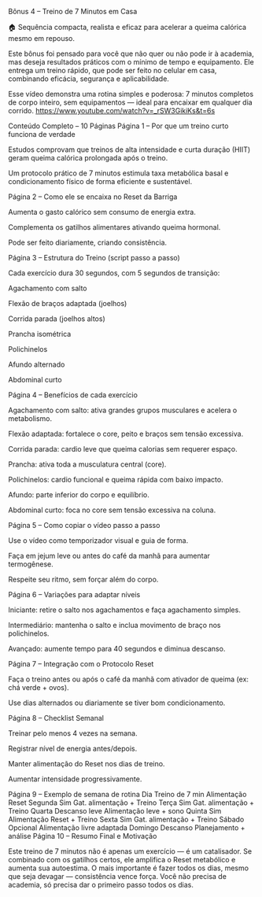 Bônus 4 – Treino de 7 Minutos em Casa

🏠 Sequência compacta, realista e eficaz para acelerar a queima calórica mesmo em repouso.

Este bônus foi pensado para você que não quer ou não pode ir à academia, mas deseja resultados práticos com o mínimo de tempo e equipamento. Ele entrega um treino rápido, que pode ser feito no celular em casa, combinando eficácia, segurança e aplicabilidade.

Esse vídeo demonstra uma rotina simples e poderosa: 7 minutos completos de corpo inteiro, sem equipamentos — ideal para encaixar em qualquer dia corrido. 
https://www.youtube.com/watch?v=_rSW3GikiKs&t=6s

Conteúdo Completo – 10 Páginas
Página 1 – Por que um treino curto funciona de verdade

Estudos comprovam que treinos de alta intensidade e curta duração (HIIT) geram queima calórica prolongada após o treino.

Um protocolo prático de 7 minutos estimula taxa metabólica basal e condicionamento físico de forma eficiente e sustentável.

Página 2 – Como ele se encaixa no Reset da Barriga

Aumenta o gasto calórico sem consumo de energia extra.

Complementa os gatilhos alimentares ativando queima hormonal.

Pode ser feito diariamente, criando consistência.

Página 3 – Estrutura do Treino (script passo a passo)

Cada exercício dura 30 segundos, com 5 segundos de transição:

Agachamento com salto

Flexão de braços adaptada (joelhos)

Corrida parada (joelhos altos)

Prancha isométrica

Polichinelos

Afundo alternado

Abdominal curto

Página 4 – Benefícios de cada exercício

Agachamento com salto: ativa grandes grupos musculares e acelera o metabolismo.

Flexão adaptada: fortalece o core, peito e braços sem tensão excessiva.

Corrida parada: cardio leve que queima calorias sem requerer espaço.

Prancha: ativa toda a musculatura central (core).

Polichinelos: cardio funcional e queima rápida com baixo impacto.

Afundo: parte inferior do corpo e equilíbrio.

Abdominal curto: foca no core sem tensão excessiva na coluna.

Página 5 – Como copiar o vídeo passo a passo

Use o vídeo como temporizador visual e guia de forma.

Faça em jejum leve ou antes do café da manhã para aumentar termogênese.

Respeite seu ritmo, sem forçar além do corpo.

Página 6 – Variações para adaptar níveis

Iniciante: retire o salto nos agachamentos e faça agachamento simples.

Intermediário: mantenha o salto e inclua movimento de braço nos polichinelos.

Avançado: aumente tempo para 40 segundos e diminua descanso.

Página 7 – Integração com o Protocolo Reset

Faça o treino antes ou após o café da manhã com ativador de queima (ex: chá verde + ovos).

Use dias alternados ou diariamente se tiver bom condicionamento.

Página 8 – Checklist Semanal

 Treinar pelo menos 4 vezes na semana.

 Registrar nível de energia antes/depois.

 Manter alimentação do Reset nos dias de treino.

 Aumentar intensidade progressivamente.

Página 9 – Exemplo de semana de rotina
Dia	Treino de 7 min	Alimentação Reset
Segunda	Sim	Gat. alimentação + Treino
Terça	Sim	Gat. alimentação + Treino
Quarta	Descanso leve	Alimentação leve + sono
Quinta	Sim	Alimentação Reset + Treino
Sexta	Sim	Gat. alimentação + Treino
Sábado	Opcional	Alimentação livre adaptada
Domingo	Descanso	Planejamento + análise
Página 10 – Resumo Final e Motivação

Este treino de 7 minutos não é apenas um exercício — é um catalisador. Se combinado com os gatilhos certos, ele amplifica o Reset metabólico e aumenta sua autoestima. O mais importante é fazer todos os dias, mesmo que seja devagar — consistência vence força. Você não precisa de academia, só precisa dar o primeiro passo todos os dias.